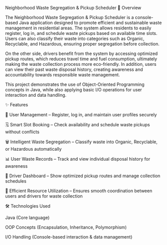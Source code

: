 Neighborhood Waste Segregation & Pickup Scheduler
📌 Overview

The Neighborhood Waste Segregation & Pickup Scheduler is a console-based Java application designed to promote efficient and sustainable waste management in residential areas. The system allows residents to easily register, log in, and schedule waste pickups based on available time slots. Users can also classify their waste into categories such as Organic, Recyclable, and Hazardous, ensuring proper segregation before collection.

On the other side, drivers benefit from the system by accessing optimized pickup routes, which reduces travel time and fuel consumption, ultimately making the waste collection process more eco-friendly. In addition, users can view their past waste disposal history, creating awareness and accountability towards responsible waste management.

This project demonstrates the use of Object-Oriented Programming concepts in Java, while also applying basic I/O operations for user interaction and data handling.

✨ Features

👤 User Management – Register, log in, and maintain user profiles securely

🗓 Smart Slot Booking – Check availability and schedule waste pickups without conflicts

🗑 Intelligent Waste Segregation – Classify waste into Organic, Recyclable, or Hazardous automatically

📊 User Waste Records – Track and view individual disposal history for awareness

🚛 Driver Dashboard – Show optimized pickup routes and manage collection schedules

🔄 Efficient Resource Utilization – Ensures smooth coordination between users and drivers for waste collection

🛠 Technologies Used

Java (Core language)

OOP Concepts (Encapsulation, Inheritance, Polymorphism)

I/O Handling (Console-based interaction & data management)
